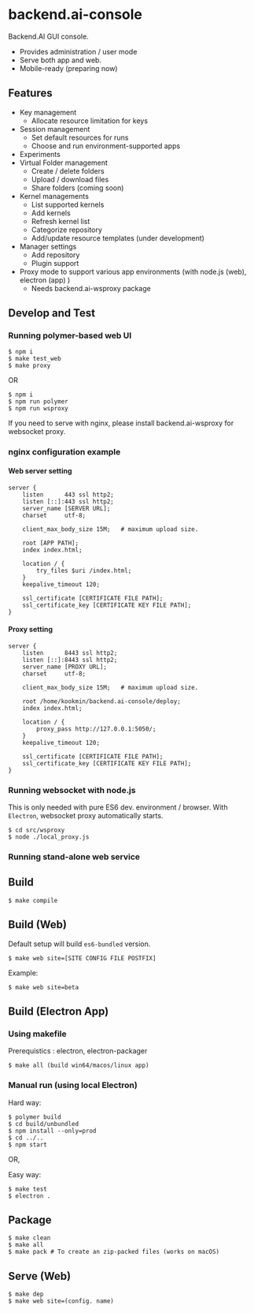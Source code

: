# backend.ai-console

Backend.AI GUI console.

 * Provides administration / user mode
 * Serve both app and web.
 * Mobile-ready (preparing now)

## Features
 * Key management
    * Allocate resource limitation for keys
 * Session management
    * Set default resources for runs
    * Choose and run environment-supported apps
 * Experiments
 * Virtual Folder management
    * Create / delete folders
    * Upload  / download files
    * Share folders (coming soon)
 * Kernel managements
    * List supported kernels
	* Add kernels
	* Refresh kernel list
	* Categorize repository
	* Add/update resource templates (under development)
 * Manager settings
    * Add repository
	* Plugin support
 * Proxy mode to support various app environments (with node.js (web), electron (app) )
	* Needs backend.ai-wsproxy package

## Develop and Test

### Running polymer-based web UI

```
$ npm i
$ make test_web 
$ make proxy
```
OR

```
$ npm i
$ npm run polymer
$ npm run wsproxy
```

If you need to serve with nginx, please install backend.ai-wsproxy for websocket proxy.

### nginx configuration example

#### Web server setting

```
server {
    listen      443 ssl http2;
    listen [::]:443 ssl http2;
    server_name [SERVER URL];
    charset     utf-8;

    client_max_body_size 15M;   # maximum upload size.

    root [APP PATH];
    index index.html;

    location / {
        try_files $uri /index.html;
    }
    keepalive_timeout 120;

    ssl_certificate [CERTIFICATE FILE PATH];
    ssl_certificate_key [CERTIFICATE KEY FILE PATH];
}
```

#### Proxy setting

```
server {
    listen      8443 ssl http2;
    listen [::]:8443 ssl http2;
    server_name [PROXY URL];
    charset     utf-8;

    client_max_body_size 15M;   # maximum upload size.

    root /home/kookmin/backend.ai-console/deploy;
    index index.html;

    location / {
        proxy_pass http://127.0.0.1:5050/;
    }
    keepalive_timeout 120;

    ssl_certificate [CERTIFICATE FILE PATH];
    ssl_certificate_key [CERTIFICATE KEY FILE PATH];
}
```

### Running websocket with node.js

This is only needed with pure ES6 dev. environment / browser. With `Electron`, websocket proxy automatically starts.

```
$ cd src/wsproxy
$ node ./local_proxy.js
```

### Running stand-alone web service

## Build

```
$ make compile
```
## Build (Web)

Default setup will build `es6-bundled` version.

```
$ make web site=[SITE CONFIG FILE POSTFIX]
```

Example:

```
$ make web site=beta
```

## Build (Electron App)

### Using makefile

Prerequistics : electron, electron-packager

```
$ make all (build win64/macos/linux app)
```

### Manual run (using local Electron)

Hard way:
```
$ polymer build
$ cd build/unbundled
$ npm install --only=prod
$ cd ../..
$ npm start
```

OR,

Easy way:

```
$ make test
$ electron .
```


## Package

```
$ make clean
$ make all
$ make pack # To create an zip-packed files (works on macOS)
```

## Serve (Web)

```
$ make dep
$ make web site=(config. name)
```
